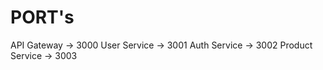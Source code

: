 # PORT's

  API Gateway -> 3000
  User Service -> 3001
  Auth Service -> 3002
  Product Service -> 3003